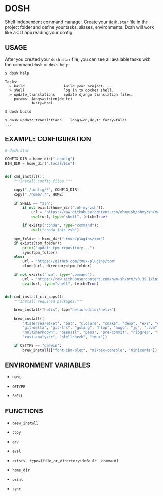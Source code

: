 # DOSH

Shell-independent command manager. Create your `dosh.star` file in the
project folder and define your tasks, aliases, environments. Dosh will
work like a CLI app reading your config.


## USAGE

After you created your `dosh.star` file, you can see all available
tasks with the command `dosh` or `dosh help`:

```shell
$ dosh help

Tasks:
  > build                  build your project.
  > shell                  log in to docker shell.
  > update_translations    update django translation files.
    params: langs=str(en|de|tr)
            fuzzy=bool

$ dosh build

$ dosh update_translations -- langs=en,de,tr fuzzy=false
...
```


## EXAMPLE CONFIGURATION

```python
# dosh.star

CONFIG_DIR = home_dir(".config")
BIN_DIR = home_dir(".local/bin")


def cmd_install():
    """Install config files."""

    copy("./config/*", CONFIG_DIR)
    copy("./home/.*", HOME)

    if SHELL == "zsh":
        if not exists(home_dir(".oh-my-zsh")):
            url = "https://raw.githubusercontent.com/ohmyzsh/ohmyzsh/master/tools/install.sh"
            eval(url, type="shell", fetch=True)

        if exists("conda", type="command"):
            eval("conda init zsh")

    tpm_folder = home_dir(".tmux/plugins/tpm")
    if exists(tpm_folder):
        print("update tpm repository...")
        sync(tpm_folder)
    else:
        url = "https://github.com/tmux-plugins/tpm"
        clone(url, directory=tpm_folder)

    if not exists("nvm", type="command"):
        url = "https://raw.githubusercontent.com/nvm-sh/nvm/v0.39.1/install.sh"
        eval(url, type="shell", fetch=True)


def cmd_install_cli_apps():
    """Install required packages."""

    brew_install("helix", tap="helix-editor/helix")

    brew_install([
        "MisterTea/et/et", "bat", "clojure", "cmake", "deno", "exa", "exercism", "fd",
        "git-delta", "git-lfs", "golang", "htop", "hugo", "jq", "llvm",
        "multimarkdown", "openssl", "pass", "pre-commit", "ripgrep", "rustup-init",
        "rust-analyzer", "shellcheck", "tmux"])

    if OSTYPE == "darwin":
        brew_install(["font-ibm-plex", "miktex-console", "miniconda"])
```


## ENVIRONMENT VARIABLES

- `HOME`

- `OSTYPE`

- `SHELL`


## FUNCTIONS

- `brew_install`

- `copy`

- `env`

- `eval`

- `exists, type={file_or_directory(default),command}`

- `home_dir`

- `print`

- `sync`
